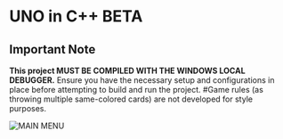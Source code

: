 # UNO in C++ BETA

## Important Note
**This project MUST BE COMPILED WITH THE WINDOWS LOCAL DEBUGGER.** Ensure you have the necessary setup and configurations in place before attempting to build and run the project.
#Game rules (as throwing multiple same-colored cards) are not developed for style purposes.

![MAIN MENU](https://i.imgur.com/1JUNFYF.png)


